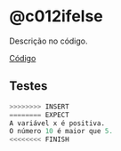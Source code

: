# @c012ifelse

Descrição no código.

[Código](https://github.com/qxcodefup/arcade/blob/master/base/c012ifelse/.cache/draft.c)

## Testes

```py
>>>>>>>> INSERT
======== EXPECT
A variável x é positiva.
O número 10 é maior que 5.
<<<<<<<< FINISH
```
